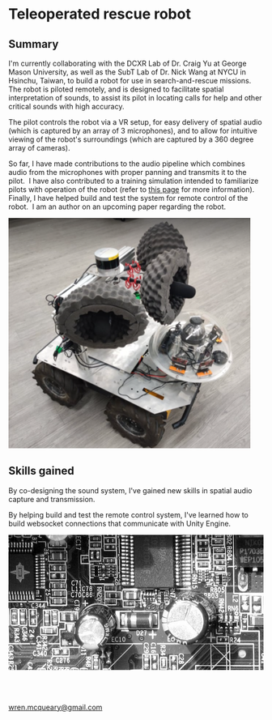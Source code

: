 # Teleoperated rescue robot

## Summary

I'm currently collaborating with the DCXR Lab of Dr. Craig Yu at George Mason University, as well as the SubT Lab of Dr. Nick Wang at NYCU in Hsinchu, Taiwan, to build a robot for use in search-and-rescue missions.  The robot is piloted remotely, and is designed to facilitate spatial interpretation of sounds, to assist its pilot in locating calls for help and other critical sounds with high accuracy.

The pilot controls the robot via a VR setup, for easy delivery of spatial audio (which is captured by an array of 3 microphones), and to allow for intuitive viewing of the robot's surroundings (which are captured by a 360 degree array of cameras).

So far, I have made contributions to the audio pipeline which combines audio from the microphones with proper panning and transmits it to the pilot.  I have also contributed to a training simulation intended to familiarize pilots with operation of the robot (refer to [this page](https://WrenMcQueary.github.io/project_pages/telerobotics_training) for more information).  Finally, I have helped build and test the system for remote control of the robot.  I am an author on an upcoming paper regarding the robot.

![ugv husky sound2](/images/projects/teleoperated_rescue_robot/ugv-husky-sound2.png)

## Skills gained

By co-designing the sound system, I've gained new skills in spatial audio capture and transmission.

By helping build and test the remote control system, I've learned how to build websocket connections that communicate with Unity Engine.

![640px circuit info](/images/projects/teleoperated_rescue_robot/640px-Circuit_info.jfif)

<br/><br/>

wren.mcqueary@gmail.com

